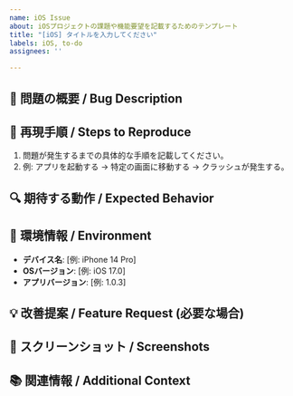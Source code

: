 ```yaml
---
name: iOS Issue
about: iOSプロジェクトの課題や機能要望を記載するためのテンプレート
title: "[iOS] タイトルを入力してください"
labels: iOS, to-do
assignees: ''

---
```


## 🐞 問題の概要 / Bug Description

<!-- 問題が発生している場合は、概要を簡潔に記載してください。 -->

## 📝 再現手順 / Steps to Reproduce

1. 問題が発生するまでの具体的な手順を記載してください。
2. 例: アプリを起動する -> 特定の画面に移動する -> クラッシュが発生する。

## 🔍 期待する動作 / Expected Behavior

<!-- 正常に動作する場合の期待される挙動を記載してください。 -->

## 📱 環境情報 / Environment

- **デバイス名**: [例: iPhone 14 Pro]
- **OSバージョン**: [例: iOS 17.0]
- **アプリバージョン**: [例: 1.0.3]

## 💡 改善提案 / Feature Request (必要な場合)

<!-- 改善や新機能の提案があれば記載してください。 -->

## 📸 スクリーンショット / Screenshots

<!-- 問題を説明するためにスクリーンショットや動画を追加してください (必要な場合)。 -->

## 📚 関連情報 / Additional Context

<!-- 他の情報やリンクがあれば記載してください。 -->

